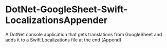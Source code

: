 # DotNet-GoogleSheet-Swift-LocalizationsAppender
 A DotNet console application that gets translations from GoogleSheet and adds it to a Swift Localizations file at the end (Append)

